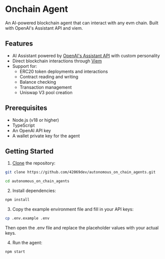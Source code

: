 # Onchain Agent

An AI-powered blockchain agent that can interact with any evm chain. Built with OpenAI's Assistant API and viem.

## Features

- AI Assistant powered by [OpenAI's Assistant API](https://platform.openai.com/docs/assistants/overview) with custom personality
- Direct blockchain interactions through [Viem](https://viem.sh/)
- Support for:
  - ERC20 token deployments and interactions
  - Contract reading and writing
  - Balance checking
  - Transaction management
  - Uniswap V3 pool creation

## Prerequisites

- Node.js (v18 or higher)
- TypeScript
- An OpenAI API key
- A wallet private key for the agent

## Getting Started

1. [Clone](https://docs.github.com/en/repositories/creating-and-managing-repositories/cloning-a-repository) the repository:

```bash
git clone https://github.com/42069dev/autonomous_on_chain_agents.git

cd autonomous_on_chain_agents
```

2. Install dependencies:

```bash
npm install
```

3. Copy the example environment file and fill in your API keys:

```bash
cp .env.example .env
```

Then open the .env file and replace the placeholder values with your actual keys.

4. Run the agent:

```bash
npm start
```
